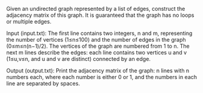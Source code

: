 Given an undirected graph represented by a list of edges, construct the adjacency matrix of this graph. It is guaranteed that the graph has no loops or multiple edges.

Input (input.txt): The first line contains two integers, n and m, representing the number of vertices (1≤n≤100) and the number of edges in the graph (0≤m≤n(n−1)/2). The vertices of the graph are numbered from 1 to n. The next m lines describe the edges: each line contains two vertices u and v (1≤u,v≤n, and u and v are distinct) connected by an edge.

Output (output.txt): Print the adjacency matrix of the graph: n lines with n numbers each, where each number is either 0 or 1, and the numbers in each line are separated by spaces.
